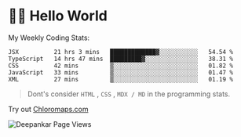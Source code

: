 # 👋🏽 Hello World 

<!--![Deepankar's github stats](https://github-readme-stats.vercel.app/api?username=Deep-Codes&count_private=true&show_icons=true&theme=radical)-->
My Weekly Coding Stats:

<!--START_SECTION:waka-->
```text
JSX          21 hrs 3 mins   █████████████▓░░░░░░░░░░░   54.54 % 
TypeScript   14 hrs 47 mins  █████████▓░░░░░░░░░░░░░░░   38.31 % 
CSS          42 mins         ▒░░░░░░░░░░░░░░░░░░░░░░░░   01.82 % 
JavaScript   33 mins         ▒░░░░░░░░░░░░░░░░░░░░░░░░   01.47 % 
XML          27 mins         ▒░░░░░░░░░░░░░░░░░░░░░░░░   01.19 % 
```
<!--END_SECTION:waka-->

> Dont's consider `HTML` , `CSS` , `MDX / MD` in the programming stats.

Try out [Chloromaps.com](https://www.chloromaps.com/)

<p align="left"> <img src="https://komarev.com/ghpvc/?username=Deep-Codes&label=Views&color=blue&style=plastic" alt="Deepankar Page Views" /> </p>

